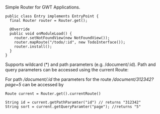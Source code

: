 Simple Router for GWT Applications.

```
public class Entry implements EntryPoint {
  final Router router = Router.get();

  @Override
  public void onModuleLoad() {
    router.setNotFoundView(new NotFoundView()); 
    router.mapRoute("/todo/:id", new TodoInterface());
    router.install();
  }
}
```
Supports wildcard (*) and path parameters (e.g. /document/:id). 
Path and query parameters can be accessed using the current Route:

For path <i>/document/:id</i> the parameters for the route <i>/document/312342?page=5</i> can be accessed by 
```
Route current = Router.get().currentRoute()

String id = current.getPathParamter("id") // returns "312342"
String sort = current.getQueryParamter("page"); //returns "5"

```

